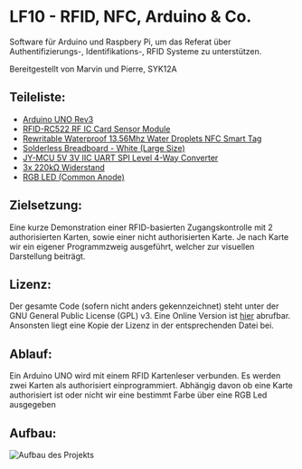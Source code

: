 LF10 - RFID, NFC, Arduino & Co.
===============================

Software für Arduino und Raspbery Pi, um das Referat über Authentifizierungs-,
Identifikations-, RFID Systeme zu unterstützen.

Bereitgestellt von Marvin und Pierre, SYK12A


Teileliste:
---------

+ [Arduino UNO Rev3][1]
+ [RFID-RC522 RF IC Card Sensor Module][2]
+ [Rewritable Waterproof 13.56Mhz Water Droplets NFC Smart Tag][3]
+ [Solderless Breadboard - White (Large Size)][4]
+ [JY-MCU 5V 3V IIC UART SPI Level 4-Way Converter][5]
+ [3x 220kΩ Widerstand][6]
+ [RGB LED (Common Anode)][7] 

[1]: <http://store.arduino.cc/product/A000066>

[2]: <http://eud.dx.com/product/rfid-rc522-rf-ic-card-sensor-module-blue-silver-844203517#.VDvDGxaNAbc>

[3]: <http://eud.dx.com/product/rewritable-waterproof-13-56mhz-water-droplets-nfc-tag-transparent-copper-red-844234180#.VDvDHxaNAbc>

[4]: <http://eud.dx.com/product/solderless-breadboard-white-large-size-844121529>

[5]: <http://eud.dx.com/product/jy-mcu-5v-3v-iic-uart-spi-level-4-way-converter-module-adapter-844178286#.VKnjayuG-k0>

[6]: <http://www.conrad.de/ce/de/product/419842/Metallschicht-Widerstand-220-k-axial-bedrahtet-0414-1-W-1-St>

[7]: <http://www.conrad.de/ce/de/product/1050466/LED-mehrfarbig-Rot-Blau-Gruen-Rund-5-mm-200-mcd-300-mcd-1300-mcd-60-20-mA-195-V-33-V-33-V-Kingbright-L-154A4SU>

Zielsetzung:
---------
Eine kurze Demonstration einer RFID-basierten Zugangskontrolle mit 2
authorisierten Karten, sowie einer nicht authorisierten Karte. Je nach Karte wir
ein eigener Programmzweig ausgeführt, welcher zur visuellen Darstellung
beiträgt.


Lizenz:
---------
Der gesamte Code (sofern nicht anders gekennzeichnet) steht unter
der GNU General Public License (GPL) v3. Eine Online Version ist [hier][8]
abrufbar. Ansonsten liegt eine Kopie der Lizenz in der entsprechenden Datei bei.

[8]: <https://www.gnu.org/copyleft/gpl.html>

Ablauf:
---------
Ein Arduino UNO wird mit einem RFID Kartenleser verbunden. Es werden zwei Karten als authorisiert einprogrammiert. Abhängig davon ob eine Karte authorisiert ist oder nicht wir eine bestimmt Farbe über eine RGB Led ausgegeben

Aufbau:
---------
![Aufbau des Projekts](http://i.imgur.com/Hg5M9JA.png)
